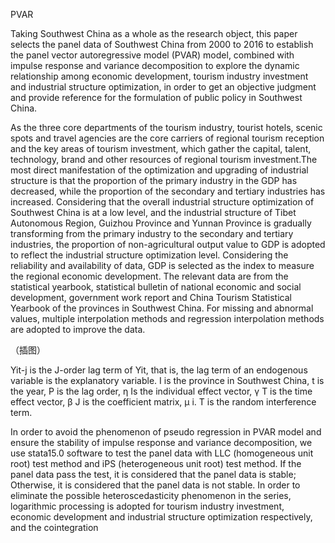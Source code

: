 PVAR


Taking Southwest China as a whole as the research object, this paper selects the panel data of Southwest China from 2000 to 2016 to establish the panel vector autoregressive model (PVAR) model, combined with impulse response and variance decomposition to explore the dynamic relationship among economic development, tourism industry investment and industrial structure optimization, in order to get an objective judgment and provide reference for the formulation of public policy in Southwest China.


As the three core departments of the tourism industry, tourist hotels, scenic spots and travel agencies are the core carriers of regional tourism reception and the key areas of tourism investment, which gather the capital, talent, technology, brand and other resources of regional tourism investment.The most direct manifestation of the optimization and upgrading of industrial structure is that the proportion of the primary industry in the GDP has decreased, while the proportion of the secondary and tertiary industries has increased. Considering that the overall industrial structure optimization of Southwest China is at a low level, and the industrial structure of Tibet Autonomous Region, Guizhou Province and Yunnan Province is gradually transforming from the primary industry to the secondary and tertiary industries, the proportion of non-agricultural output value to GDP is adopted to reflect the industrial structure optimization level. Considering the reliability and availability of data, GDP is selected as the index to measure the regional economic development. The relevant data are from the statistical yearbook, statistical bulletin of national economic and social development, government work report and China Tourism Statistical Yearbook of the provinces in Southwest China. For missing and abnormal values, multiple interpolation methods and regression interpolation methods are adopted to improve the data.


（插图）


Yit-j is the J-order lag term of Yit, that is, the lag term of an endogenous variable is the explanatory variable. I is the province in Southwest China, t is the year, P is the lag order, η Is the individual effect vector, γ T is the time effect vector, β J is the coefficient matrix, μ i. T is the random interference term.


In order to avoid the phenomenon of pseudo regression in PVAR model and ensure the stability of impulse response and variance decomposition, we use stata15.0 software to test the panel data with LLC (homogeneous unit root) test method and iPS (heterogeneous unit root) test method. If the panel data pass the test, it is considered that the panel data is stable; Otherwise, it is considered that the panel data is not stable. In order to eliminate the possible heteroscedasticity phenomenon in the series, logarithmic processing is adopted for tourism industry investment, economic development and industrial structure optimization respectively, and the cointegration 
